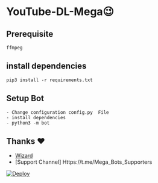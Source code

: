# YouTube-DL-Mega😉


## Prerequisite
    ffmpeg
  
    
## install dependencies
    pip3 install -r requirements.txt


## Setup Bot
    - Change configuration config.py  File
    - install dependencies
    - python3 -m bot
    
## Thanks ❤️
* [Wizard](https://t.me/Mega_Bots_Updates) 
* [Support Channel] Https://t.me/Mega_Bots_Supporters

[![Deploy](https://www.herokucdn.com/deploy/button.svg)](https://heroku.com/deploy?template=https://github.com/Wizard684/YouTube-DL-Mega/tree/master)
